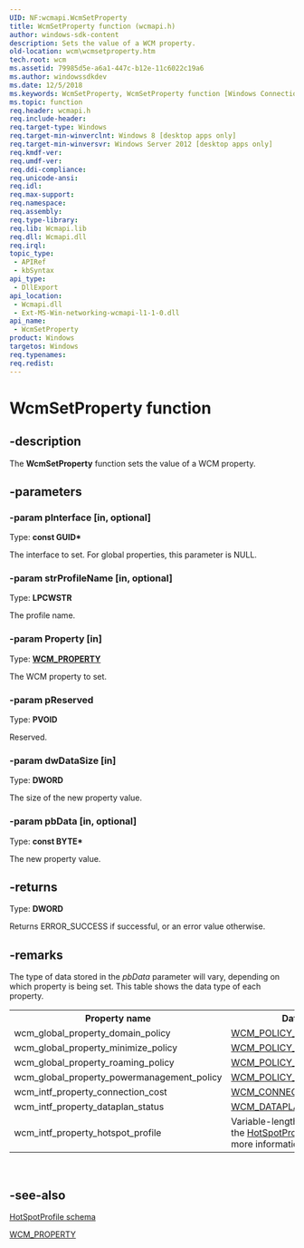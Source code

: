 ```yaml
---
UID: NF:wcmapi.WcmSetProperty
title: WcmSetProperty function (wcmapi.h)
author: windows-sdk-content
description: Sets the value of a WCM property.
old-location: wcm\wcmsetproperty.htm
tech.root: wcm
ms.assetid: 79985d5e-a6a1-447c-b12e-11c6022c19a6
ms.author: windowssdkdev
ms.date: 12/5/2018
ms.keywords: WcmSetProperty, WcmSetProperty function [Windows Connection Manager], wcm.wcmsetproperty, wcmapi/WcmSetProperty
ms.topic: function
req.header: wcmapi.h
req.include-header: 
req.target-type: Windows
req.target-min-winverclnt: Windows 8 [desktop apps only]
req.target-min-winversvr: Windows Server 2012 [desktop apps only]
req.kmdf-ver: 
req.umdf-ver: 
req.ddi-compliance: 
req.unicode-ansi: 
req.idl: 
req.max-support: 
req.namespace: 
req.assembly: 
req.type-library: 
req.lib: Wcmapi.lib
req.dll: Wcmapi.dll
req.irql: 
topic_type:
 - APIRef
 - kbSyntax
api_type:
 - DllExport
api_location:
 - Wcmapi.dll
 - Ext-MS-Win-networking-wcmapi-l1-1-0.dll
api_name:
 - WcmSetProperty
product: Windows
targetos: Windows
req.typenames: 
req.redist: 
---
```


# WcmSetProperty function


## -description


The <b>WcmSetProperty</b> function sets the value of a WCM property.


## -parameters




### -param pInterface [in, optional]

Type: <b>const GUID*</b>

The interface to set. For global properties, this parameter is NULL.


### -param strProfileName [in, optional]

Type: <b>LPCWSTR</b>

The profile name.


### -param Property [in]

Type: <b><a href="https://msdn.microsoft.com/4cb5f7aa-2f06-4a8a-814d-f8e01b496fb9">WCM_PROPERTY</a></b>

The WCM property to set.


### -param pReserved

Type: <b>PVOID</b>

Reserved.


### -param dwDataSize [in]

Type: <b>DWORD</b>

The size of the new property value.


### -param pbData [in, optional]

Type: <b>const BYTE*</b>

The new property value.


## -returns



Type: <b>DWORD</b>

Returns ERROR_SUCCESS if successful, or an error value otherwise.




## -remarks



The type of data stored in the <i>pbData</i> parameter will vary, depending on which property is being set. This table shows the data type of each property.

<table>
<tr>
<th>Property name</th>
<th>Data type</th>
</tr>
<tr>
<td>wcm_global_property_domain_policy</td>
<td>
<a href="https://msdn.microsoft.com/0f259661-723b-4c76-8652-c86e0b8c9ebf">WCM_POLICY_VALUE</a>
</td>
</tr>
<tr>
<td>wcm_global_property_minimize_policy</td>
<td>
<a href="https://msdn.microsoft.com/0f259661-723b-4c76-8652-c86e0b8c9ebf">WCM_POLICY_VALUE</a>
</td>
</tr>
<tr>
<td>wcm_global_property_roaming_policy</td>
<td>
<a href="https://msdn.microsoft.com/0f259661-723b-4c76-8652-c86e0b8c9ebf">WCM_POLICY_VALUE</a>
</td>
</tr>
<tr>
<td>wcm_global_property_powermanagement_policy</td>
<td>
<a href="https://msdn.microsoft.com/0f259661-723b-4c76-8652-c86e0b8c9ebf">WCM_POLICY_VALUE</a>
</td>
</tr>
<tr>
<td>wcm_intf_property_connection_cost</td>
<td>
<a href="https://msdn.microsoft.com/18fcc708-74b1-408f-a7ee-64455742324d">WCM_CONNECTION_COST_DATA</a>
</td>
</tr>
<tr>
<td>wcm_intf_property_dataplan_status</td>
<td>
<a href="https://msdn.microsoft.com/6ed0f05c-a9f8-49bb-9fb0-b91af8594d76">WCM_DATAPLAN_STATUS</a>
</td>
</tr>
<tr>
<td>wcm_intf_property_hotspot_profile</td>
<td>Variable-length XML string. See the <a href="https://msdn.microsoft.com/bae26f60-b40d-4ebe-85e0-daef3635f295">HotSpotProfile schema</a> for more information.</td>
</tr>
</table>
 




## -see-also




<a href="https://msdn.microsoft.com/bae26f60-b40d-4ebe-85e0-daef3635f295">HotSpotProfile schema</a>



<a href="https://msdn.microsoft.com/4cb5f7aa-2f06-4a8a-814d-f8e01b496fb9">WCM_PROPERTY</a>
 

 


